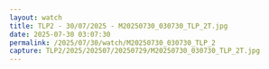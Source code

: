 ```yaml
---
layout: watch
title: TLP2 - 30/07/2025 - M20250730_030730_TLP_2T.jpg
date: 2025-07-30 03:07:30
permalink: /2025/07/30/watch/M20250730_030730_TLP_2
capture: TLP2/2025/202507/20250729/M20250730_030730_TLP_2T.jpg
---
```

